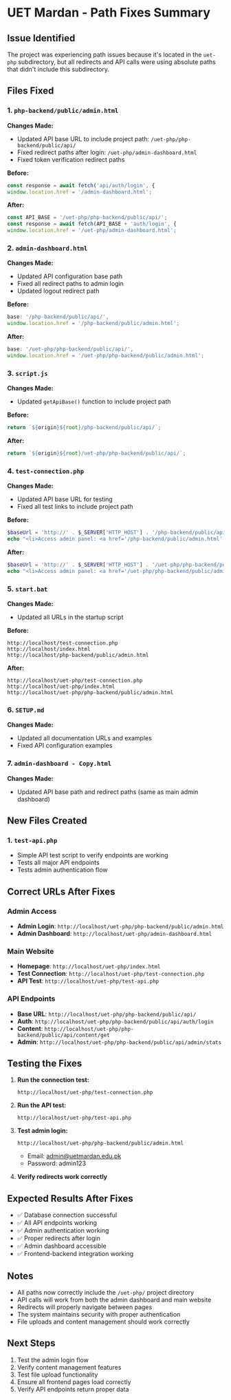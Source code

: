 # UET Mardan - Path Fixes Summary

## Issue Identified
The project was experiencing path issues because it's located in the `uet-php` subdirectory, but all redirects and API calls were using absolute paths that didn't include this subdirectory.

## Files Fixed

### 1. `php-backend/public/admin.html`
**Changes Made:**
- Updated API base URL to include project path: `/uet-php/php-backend/public/api/`
- Fixed redirect paths after login: `/uet-php/admin-dashboard.html`
- Fixed token verification redirect paths

**Before:**
```javascript
const response = await fetch('api/auth/login', {
window.location.href = '/admin-dashboard.html';
```

**After:**
```javascript
const API_BASE = '/uet-php/php-backend/public/api/';
const response = await fetch(API_BASE + 'auth/login', {
window.location.href = '/uet-php/admin-dashboard.html';
```

### 2. `admin-dashboard.html`
**Changes Made:**
- Updated API configuration base path
- Fixed all redirect paths to admin login
- Updated logout redirect path

**Before:**
```javascript
base: '/php-backend/public/api/',
window.location.href = '/php-backend/public/admin.html';
```

**After:**
```javascript
base: '/uet-php/php-backend/public/api/',
window.location.href = '/uet-php/php-backend/public/admin.html';
```

### 3. `script.js`
**Changes Made:**
- Updated `getApiBase()` function to include project path

**Before:**
```javascript
return `${origin}${root}/php-backend/public/api/`;
```

**After:**
```javascript
return `${origin}${root}/uet-php/php-backend/public/api/`;
```

### 4. `test-connection.php`
**Changes Made:**
- Updated API base URL for testing
- Fixed all test links to include project path

**Before:**
```php
$baseUrl = 'http://' . $_SERVER['HTTP_HOST'] . '/php-backend/public/api/';
echo "<li>Access admin panel: <a href='/php-backend/public/admin.html' target='_blank'>Admin Login</a></li>";
```

**After:**
```php
$baseUrl = 'http://' . $_SERVER['HTTP_HOST'] . '/uet-php/php-backend/public/api/';
echo "<li>Access admin panel: <a href='/uet-php/php-backend/public/admin.html' target='_blank'>Admin Login</a></li>";
```

### 5. `start.bat`
**Changes Made:**
- Updated all URLs in the startup script

**Before:**
```
http://localhost/test-connection.php
http://localhost/index.html
http://localhost/php-backend/public/admin.html
```

**After:**
```
http://localhost/uet-php/test-connection.php
http://localhost/uet-php/index.html
http://localhost/uet-php/php-backend/public/admin.html
```

### 6. `SETUP.md`
**Changes Made:**
- Updated all documentation URLs and examples
- Fixed API configuration examples

### 7. `admin-dashboard - Copy.html`
**Changes Made:**
- Updated API base path and redirect paths (same as main admin dashboard)

## New Files Created

### 1. `test-api.php`
- Simple API test script to verify endpoints are working
- Tests all major API endpoints
- Tests admin authentication flow

## Correct URLs After Fixes

### Admin Access
- **Admin Login**: `http://localhost/uet-php/php-backend/public/admin.html`
- **Admin Dashboard**: `http://localhost/uet-php/admin-dashboard.html`

### Main Website
- **Homepage**: `http://localhost/uet-php/index.html`
- **Test Connection**: `http://localhost/uet-php/test-connection.php`
- **API Test**: `http://localhost/uet-php/test-api.php`

### API Endpoints
- **Base URL**: `http://localhost/uet-php/php-backend/public/api/`
- **Auth**: `http://localhost/uet-php/php-backend/public/api/auth/login`
- **Content**: `http://localhost/uet-php/php-backend/public/api/content/get`
- **Admin**: `http://localhost/uet-php/php-backend/public/api/admin/stats`

## Testing the Fixes

1. **Run the connection test:**
   ```
   http://localhost/uet-php/test-connection.php
   ```

2. **Run the API test:**
   ```
   http://localhost/uet-php/test-api.php
   ```

3. **Test admin login:**
   ```
   http://localhost/uet-php/php-backend/public/admin.html
   ```
   - Email: admin@uetmardan.edu.pk
   - Password: admin123

4. **Verify redirects work correctly**

## Expected Results After Fixes

- ✅ Database connection successful
- ✅ All API endpoints working
- ✅ Admin authentication working
- ✅ Proper redirects after login
- ✅ Admin dashboard accessible
- ✅ Frontend-backend integration working

## Notes

- All paths now correctly include the `/uet-php/` project directory
- API calls will work from both the admin dashboard and main website
- Redirects will properly navigate between pages
- The system maintains security with proper authentication
- File uploads and content management should work correctly

## Next Steps

1. Test the admin login flow
2. Verify content management features
3. Test file upload functionality
4. Ensure all frontend pages load correctly
5. Verify API endpoints return proper data
